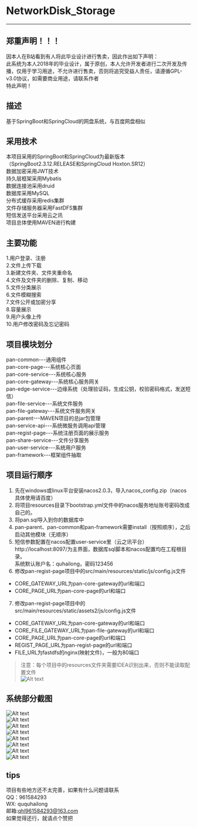 
# NetworkDisk_Storage
---
## 郑重声明！！！
因本人在B站看到有人将此毕业设计进行售卖，因此作出如下声明：  
此系统为本人2018年的毕业设计，属于原创，本人允许开发者进行二次开发及传播，仅用于学习用途，不允许进行售卖，否则将追究受益人责任，请遵循GPL-v3.0协议，如需要商业用途，请联系作者   
特此声明！
## 描述
基于SpringBoot和SpringCloud的网盘系统，与百度网盘相似
## 采用技术
本项目采用的SpringBoot和SpringCloud为最新版本（SpringBoot2.3.12.RELEASE和SpringCloud Hoxton.SR12）  
数据加密采用JWT技术  
持久层框架采用Mybatis  
数据连接池采用druid  
数据库采用MySQL  
分布式缓存采用redis集群  
文件存储服务器采用FastDFS集群  
短信发送平台采用云之讯  
项目总体使用MAVEN进行构建
## 主要功能
1.用户登录、注册  
2.文件上传下载  
3.新建文件夹、文件夹重命名  
4.文件及文件夹的删除、复制、移动  
5.文件分类展示  
6.文件模糊搜索  
7.文件公开或加密分享  
8.容量展示  
9.用户头像上传  
10.用户修改密码及忘记密码  
## 项目模块划分
pan-common---通用组件   
pan-core-page---系统核心页面  
pan-core-service---系统核心服务  
pan-core-gateway---系统核心服务网关  
pan-edge-service---边缘系统（处理验证码，生成公钥，校验密码格式，发送短信）   
pan-file-service---系统文件服务  
pan-file-gateway---系统文件服务网关  
pan-parent---MAVEN项目的总jar包管理  
pan-service-api---系统微服务调用api管理  
pan-regist-page---系统注册页面的展示服务  
pan-share-service---文件分享服务  
pan-user-service---系统用户服务  
pan-framework---框架组件抽取  
## 项目运行顺序
1. 先在windows或linux平台安装nacos2.0.3，导入nacos_config.zip（nacos具体使用请百度）
2. 将项目resources目录下bootstrap.yml文件中的nacos服务地址账号密码改成自己的。
3. 将pan.sql导入到你的数据库中
4. pan-parent、pan-common和pan-framework需要install（按照顺序），之后启动其他模块（无顺序）  
5. 短信参数配置在nacos配置user-service里（云之讯平台）
http://localhost:8097/为主界面，数据库sql脚本和nacos配置均在工程根目录。  
系统默认账户名：quhailong，密码123456
6. 修改pan-regist-page项目中的src/main/resources/static/js/config.js文件  
- CORE_GATEWAY_URL为pan-core-gateway的url和端口
- CORE_PAGE_URL为pan-core-page的url和端口
7. 修改pan-regist-page项目中的src/main/resources/static/assets2/js/config.js文件
- CORE_GATEWAY_URL为pan-core-gateway的url和端口
- CORE_FILE_GATEWAY_URL为pan-file-gateway的url和端口
- CORE_PAGE_URL为pan-core-page的url和端口
- REGIST_PAGE_URL为pan-regist-page的url和端口
- FILE_URL为fastdfs的nginx(映射文件)，一般为80端口
>注意：每个项目中的resources文件夹需要IDEA识别出来，否则不能读取配置文件  
![Alt text](./9.png)
## 系统部分截图
![Alt text](./1.png)  
![Alt text](./2.png)  
![Alt text](./3.png)  
![Alt text](./4.png)  
![Alt text](./5.png)  
![Alt text](./6.png)  
![Alt text](./7.png)  
![Alt text](./8.png)
## tips
项目有些地方还不太完善，如果有什么问题请联系  
QQ：961584293  
WX: ququhailong  
邮箱:qhl961584293@163.com  
如果觉得还行，就请点个赞把
